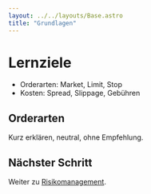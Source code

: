 ```yaml
---
layout: ../../layouts/Base.astro
title: "Grundlagen"
---
```

# Lernziele
- Orderarten: Market, Limit, Stop
- Kosten: Spread, Slippage, Gebühren

## Orderarten
Kurz erklären, neutral, ohne Empfehlung.

## Nächster Schritt
Weiter zu [Risikomanagement](/kurs/risiko/).
